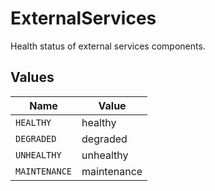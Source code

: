 # ExternalServices

Health status of external services components.


## Values

| Name          | Value         |
| ------------- | ------------- |
| `HEALTHY`     | healthy       |
| `DEGRADED`    | degraded      |
| `UNHEALTHY`   | unhealthy     |
| `MAINTENANCE` | maintenance   |